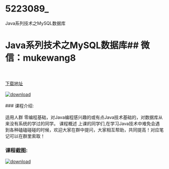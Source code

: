 # 5223089_
Java系列技术之MySQL数据库
# Java系列技术之MySQL数据库## 微信：mukewang8
<br/></br>[下载地址](http://www.36tz.cn/article/5223089 "下载地址")
<br/></br>[![download](http://36tz.cn/muke_img/2022_03_1-18-300x166.png "下载地址")](http://www.36tz.cn/article/5223089 "下载地址")
<br/></br>### 课程介绍:<br/></br>适用人群
零编程基础，对Java编程感兴趣的或有点Java技术基础的，对数据库从来没有系统的学过的同学。
课程概述
上课的同学们,在学习Java技术中难免会遇到各种磕磕碰碰的时候，欢迎大家在群中提问，大家相互帮助，共同提高！对应笔记可以在群里索取！

### 课程截图:
[![download](http://36tz.cn/muke_img/2022_02_2-63.png "下载地址")](http://www.36tz.cn/article/5223089 "下载地址")
